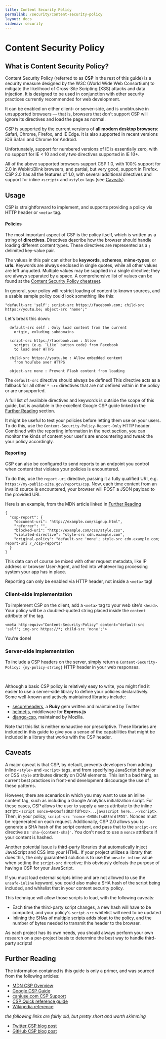 ```yaml
---
title: Content Security Policy
permalink: /security/content-security-policy
layout: docs
sidenav: security
---
```


# Content Security Policy

## What is Content Security Policy?
Content Security Policy (referred to as **CSP** in the rest of this guide) is a security measure designed by the W3C (World Wide Web Consortium) to mitigate the likelihood of Cross-Site Scripting (XSS) attacks and data injection. It is designed to be used in conjunction with other security practices currently recommended for web development.

It can be enabled on either client- or server-side, and is unobtrusive in unsupported browsers — that is, browsers that don't support CSP will ignore its directives and load the page as normal.

CSP is supported by the current versions of **all modern desktop browsers**: Safari, Chrome, Firefox, and IE Edge. It is also supported in recent versions iOS Safari and Chrome for Android.

Unfortunately, support for numbered versions of IE is essentially zero, with no support for IE < 10 and only two directives supported in IE 10+.

All of the above supported browsers support CSP 1.0, with 100% support for 2.0 in Webkit/Blink browsers, and partial, but very good, support in Firefox. CSP 2.0 has all the features of 1.0, with several additional directives and support for inline `<script>` and `<style>` tags (see [Caveats](#caveats)).

## Usage
CSP is straightforward to implement, and supports providing a policy via HTTP header or `<meta>` tag.

#### Policies
The most important aspect of CSP is the policy itself, which is written as a string of **directives**. Directives describe how the browser should handle loading different content types. These directives are represented as a `;` delimited key-value pair.

The values in this pair can either be **keywords**, **schemes**, **mime-types**, or **urls**. Keywords are always enclosed in single quotes, while all other values are left unquoted. Multiple values may be supplied in a single directive; they are always separated by a space. A comprehensive list of values can be found at the [Content Security Policy cheatseet](https://content-security-policy.com/).


In general, your policy will restrict loading of content to known
sources, and a usable sample policy could look something like this:

`"default-src 'self'; script-src https://facebook.com; child-src https://youtu.be; object-src 'none';"`

Let's break this down:

```
  default-src self : Only load content from the current
    origin, exluding subdomains

  script-src https://facebook.com : Allow
    scripts (e.g. `Like` button code) from Facebook
    to load over HTTPS

  child-src https://youtu.be : Allow embedded content
    from YouTube over HTTPS

  object-src none : Prevent Flash content from loading
```

The `default-src` directive should always be defined! This directive acts as a fallback for all other `*-src` directives that are not defined within in the policy or are unsupported.

A full list of available directives and keywords is outside the scope of this guide, but is available in the excellent Google CSP guide linked in the [Further Reading](#further-reading) section.

It might be useful to test your policies before letting them use on your users. To do this, use the `Content-Security-Policy-Report-Only` HTTP header. Combined with the reporting information in the next section, you can monitor the kinds of content your user's are encountering and tweak the your policy accordingly.


#### Reporting
CSP can also be configured to send reports to an endpoint you control when content that violates your policies is encountered.

To do this, use the `report-uri` directive, passing it a fully qualified URI, e.g. `https://my-public-site.gov/reports/csp`. Now, each time content from an invalid source is encountered, your browser will POST a JSON payload to the provided URI.

Here is an example, from the MDN article linked in [Further Reading](#further-reading)

```
{
  "csp-report": {
    "document-uri": "http://example.com/signup.html",
    "referrer": "",
    "blocked-uri": "http://example.com/css/style.css",
    "violated-directive": "style-src cdn.example.com",
    "original-policy": "default-src 'none'; style-src cdn.example.com; report-uri /_/csp-reports"
  }
}
```

This data can of course be mixed with other request metadata, like IP address or browser User-Agent, and fed into whatever log processing system your app has in place.

Reporting can only be enabled via HTTP header, not inside a `<meta>` tag!

### Client-side Implementation
To implement CSP on the client, add a `<meta>` tag to your web site's `<head>`. Your policy will be a doubled-quoted string placed inside the `content` attribute of the tag.

`<meta http-equiv="Content-Security-Policy" content="default-src 'self'; img-src https://*; child-src 'none';">`

You're done!

### Server-side Implementation
To include a CSP headers on the server, simply return a `Content-Security-Policy: {my-policy-string}` HTTP header in your web responses.

<br>

Although a basic CSP policy is relatively easy to write, you might find it easier to use a server-side library to define your policies declaratively. Some well-known and actively maintained libraries include:

* [secureheaders](https://github.com/twitter/secureheaders), a **Ruby** gem written and maintained by Twitter
* [helmetjs](https://github.com/helmetjs/helmet), middleware for **Express.js**
* [django-csp](https://github.com/mozilla/django-csp), maintained by Mozilla.

Note that this list is neither exhaustive nor prescriptive. These libraries are included in this guide to give you a sense of the capabilities that might be included in a library that works with the CSP header.

## Caveats
A major caveat is that CSP, by default, prevents developers from adding inline `<style>` and `<script>` tags, and from specifying JavaScript behavior or CSS `style` attributes directly on DOM elements. This isn't a bad thing, as current best practices in front-end development discourage the use of these patterns.

However, there are scenarios in which you may want to use an inline content tag, such as including a Google Analytics initialization script. For these cases, CSP allows the user to supply a `nonce` attribute to the inline script: `<script nonce=GHDGsfsd83hfdfFD3>...javascript here...</script>`. Then, in your policy, `script-src 'nonce-GHDGsfsd83hfdfFD3'`. Nonces must be regenerated on each request. Additionally, CSP 2.0 allows you to generate a SHA hash of the script content, and pass that to the `srcipt-src` directive as `'sha-{content-sha}'`. You don't need to use a `nonce` attribute if your content is hashed.

Another potential issue is third-party libraries that automatically inject JavaScript and CSS into your HTML. If your project utilizes a library that does this, the only guaranteed solution is
to use the `unsafe-inline` value when setting the `script-src` directive; this obviously defeats the purpose of having a CSP for your JavaScript.

If you must load external scripts inline and are not allowed to use the `unsafe-inline` keyword, you could also make a SHA hash of the script being included, and whitelist that in your content security policy.

This technique will allow those scripts to load, with the following caveats:

* Each time the third-party script changes, a new hash will have to be computed, and your policy's `script-src` whitelist will need to be updated
* Inlining the SHAs of multiple scripts adds bloat to the policy, and the number of bytes needed to transmit the header to the browser.

As each project has its own needs, you should always perform your own research on a per-project basis to determine the best way to handle third-party scripts!


## Further Reading

The information contained is this guide is only a primer, and was sourced from the following articles:
- [MDN CSP Overview](https://developer.mozilla.org/en-US/docs/Web/HTTP/CSP)
- [Google CSP Guide](https://developers.google.com/web/fundamentals/security/csp/)
- [caniuse.com CSP Support](https://caniuse.com/#search=Content%20Security%20Policy)
- [CSP Quick reference guide](https://content-security-policy.com/)
- [Wikipedia reference](https://en.wikipedia.org/wiki/Content_Security_Policy)

_the following links are fairly old, but pretty short and worth skimming_
- [Twitter CSP blog post](https://blog.twitter.com/engineering/en_us/a/2011/improving-browser-security-with-csp.html)
- [GitHub CSP blog post](https://blog.twitter.com/engineering/en_us/a/2011/improving-browser-security-with-csp.html)
